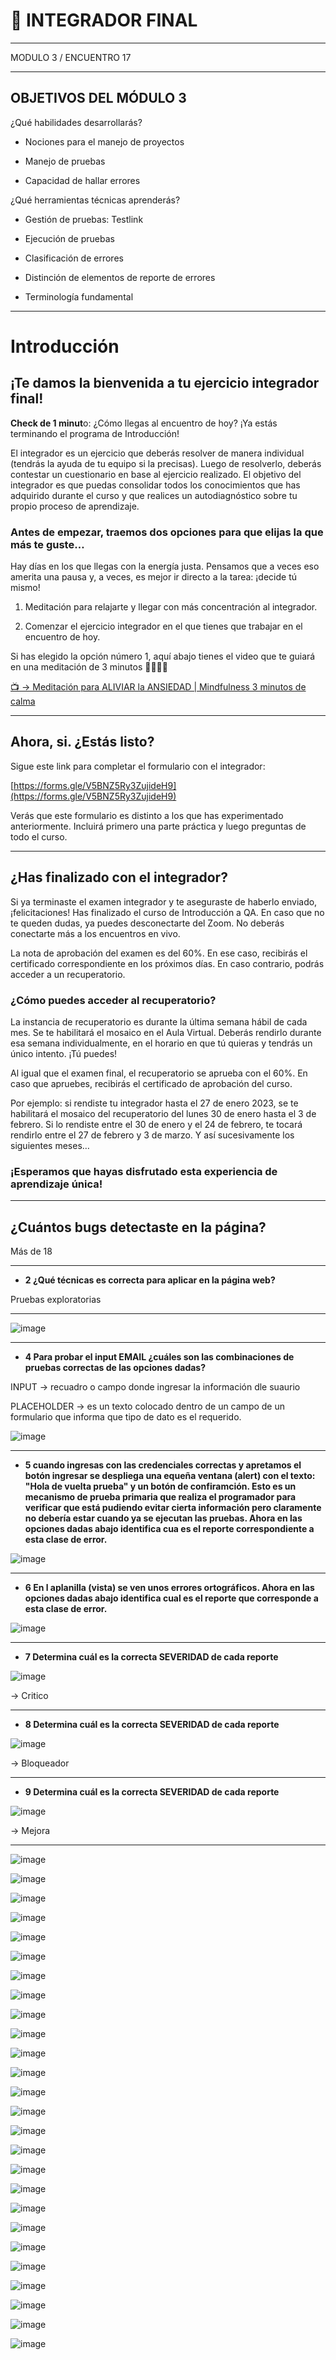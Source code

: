 # :stars: INTEGRADOR FINAL

---

MODULO 3 / ENCUENTRO 17

---


## OBJETIVOS DEL MÓDULO 3

¿Qué habilidades desarrollarás? 

- Nociones para el manejo de proyectos

- Manejo de pruebas

- Capacidad de hallar errores

¿Qué herramientas técnicas aprenderás?

- Gestión de pruebas: Testlink

- Ejecución de pruebas

- Clasificación de errores

- Distinción de elementos de reporte de errores

- Terminología fundamental

---

# Introducción

## ¡Te damos la bienvenida a tu ejercicio integrador final!

**Check de 1 minut**o: ¿Cómo llegas al encuentro de hoy? ¡Ya estás terminando el programa de Introducción!

El integrador es un ejercicio que deberás resolver de manera individual (tendrás la ayuda de tu equipo si la precisas). Luego de resolverlo, deberás contestar un cuestionario en base al ejercicio realizado. El objetivo del integrador es que puedas consolidar todos los conocimientos que has adquirido durante el curso y que realices un autodiagnóstico sobre tu propio proceso de aprendizaje.

### Antes de empezar, traemos dos opciones para que elijas la que más te guste…

Hay días en los que llegas con la energía justa. Pensamos que a veces eso amerita una pausa y, a veces, es mejor ir directo a la tarea: ¡decide tú mismo!

1. Meditación para relajarte y llegar con más concentración al integrador.

2. Comenzar el ejercicio integrador en el que tienes que trabajar en el encuentro de hoy.

Si has elegido la opción número 1, aquí abajo tienes el video que te guiará en una meditación de 3 minutos 🙇‍♀️🙇‍♂️

[:tv: -> Meditación para ALIVIAR la ANSIEDAD | Mindfulness 3 minutos de calma](https://www.youtube.com/watch?v=nAR2PUPyH1I)


---

## Ahora, si. ¿Estás listo?

Sigue este link para completar el formulario con el integrador:

[https://forms.gle/V5BNZ5Ry3ZujideH9](https://forms.gle/V5BNZ5Ry3ZujideH9)

Verás que este formulario es distinto a los que has experimentado anteriormente. Incluirá primero una parte práctica y luego preguntas de todo el curso.

---

## ¿Has finalizado con el integrador?

Si ya terminaste el examen integrador y te aseguraste de haberlo enviado, ¡felicitaciones! Has finalizado el curso de Introducción a QA. En caso que no te queden dudas, ya puedes desconectarte del Zoom. No deberás conectarte más a los encuentros en vivo.

La nota de aprobación del examen es del 60%. En ese caso, recibirás el certificado correspondiente en los próximos días. En caso contrario, podrás acceder a un recuperatorio.

### ¿Cómo puedes acceder al recuperatorio?

La instancia de recuperatorio es durante la última semana hábil de cada mes. Se te habilitará el mosaico en el Aula Virtual. Deberás rendirlo durante esa semana individualmente, en el horario en que tú quieras y tendrás un único intento. ¡Tú puedes!

Al igual que el examen final, el recuperatorio se aprueba con el 60%. En caso que apruebes, recibirás el certificado de aprobación del curso.

Por ejemplo: si rendiste tu integrador hasta el 27 de enero 2023, se te habilitará el mosaico del recuperatorio del lunes 30 de enero hasta el 3 de febrero. Si lo rendiste entre el 30 de enero y el 24 de febrero, te tocará rendirlo entre el 27 de febrero y 3 de marzo. Y así sucesivamente los siguientes meses…

### ¡Esperamos que hayas disfrutado esta experiencia de aprendizaje única!

---

## ¿Cuántos bugs detectaste en la página?

Más de 18

---

- **2 ¿Qué técnicas es correcta para aplicar en la página web?**

Pruebas exploratorias

---

![image](https://user-images.githubusercontent.com/72580574/220438876-0ad091c7-a420-43a7-b2bd-fa86c5fba9eb.png)

---

- **4 Para probar el input EMAIL ¿cuáles son las combinaciones de pruebas correctas de las opciones dadas?**

INPUT -> recuadro o campo donde ingresar la información dle suaurio

PLACEHOLDER -> es un texto colocado dentro de un campo de un formulario que informa que tipo de dato es el requerido.

![image](https://user-images.githubusercontent.com/72580574/220440533-f65e25e6-108e-4ca3-96e7-f452b0521bd6.png)


---

- **5 cuando ingresas con las credenciales correctas y apretamos el botón ingresar se despliega una equeña ventana (alert) con el texto: "Hola de vuelta prueba" y un botón de confiramción. Esto es un mecanismo de prueba primaria que realiza el programador para verificar que está pudiendo evitar cierta información pero claramente no debería estar cuando ya se ejecutan las pruebas. Ahora en las opciones dadas abajo identifica cua es el reporte correspondiente a esta clase de error.**

![image](https://user-images.githubusercontent.com/72580574/220440594-105f7b2a-9f4d-4a3f-8b99-26b0751c45f2.png)

---

- **6 En l aplanilla (vista) se ven unos errores ortográficos. Ahora en las opciones dadas abajo identifica cual es el reporte que corresponde a esta clase de error.**

![image](https://user-images.githubusercontent.com/72580574/220441182-c8a4f459-af5e-4aef-af50-3dac8bd03bd2.png)

---

- **7 Determina cuál es la correcta SEVERIDAD de cada reporte**

![image](https://user-images.githubusercontent.com/72580574/220441292-305bcef6-bffc-4813-9952-60b249914ec9.png)


-> Critico

---

- **8 Determina cuál es la correcta SEVERIDAD de cada reporte**

![image](https://user-images.githubusercontent.com/72580574/220441385-b1a28273-9998-41c6-a52c-4596e0613dc0.png)


-> Bloqueador

---

- **9 Determina cuál es la correcta SEVERIDAD de cada reporte**

![image](https://user-images.githubusercontent.com/72580574/220441544-3f595170-5621-4b7b-9821-31043040ee1b.png)


-> Mejora

---



![image](https://user-images.githubusercontent.com/72580574/218602203-94e53734-66b4-4a58-9448-dd929264775b.png)

![image](https://user-images.githubusercontent.com/72580574/218602238-cce72761-41be-48c9-8088-e3a56e3a2ecc.png)

![image](https://user-images.githubusercontent.com/72580574/218602300-23d98f67-edb1-435d-b36c-006fd3515201.png)

![image](https://user-images.githubusercontent.com/72580574/218602362-ce2dcfb6-ca60-4d0c-bfbd-4d3dd9f3f990.png)

![image](https://user-images.githubusercontent.com/72580574/218602417-9001ffc3-4e42-426b-8fcf-a843cc8657c0.png)

![image](https://user-images.githubusercontent.com/72580574/218602460-d37ea9d7-46b3-4e67-b809-d74161b55de6.png)

![image](https://user-images.githubusercontent.com/72580574/218602491-a72c79a0-cfa0-4d29-a29d-6ebbbdfcfcd5.png)

![image](https://user-images.githubusercontent.com/72580574/218602518-5cf27dc1-6408-41a9-8b9b-c72b58fa41c3.png)

![image](https://user-images.githubusercontent.com/72580574/218602559-f3a8826c-4990-4529-a53f-55ec56022e96.png)

![image](https://user-images.githubusercontent.com/72580574/218602616-fd187998-a90b-4802-bf4c-23922a952bec.png)

![image](https://user-images.githubusercontent.com/72580574/218602673-38888741-d230-4408-b9dc-d9fbb49a198f.png)

![image](https://user-images.githubusercontent.com/72580574/218602747-47786774-4378-40e5-a07f-50f60c30d4c0.png)

![image](https://user-images.githubusercontent.com/72580574/218602836-e8cd78fc-6b5a-4dee-a46f-cf05878b477a.png)

![image](https://user-images.githubusercontent.com/72580574/218602969-fd2b2222-6103-4702-966b-103d490fc8ba.png)

![image](https://user-images.githubusercontent.com/72580574/218603112-b8969fc7-1260-496f-8a2e-f224461582db.png)

![image](https://user-images.githubusercontent.com/72580574/218603163-817b23c5-fb4e-4b02-aa04-d37204291d64.png)


![image](https://user-images.githubusercontent.com/72580574/218603262-df36c194-e030-41b2-a2ea-99906b15cedb.png)


![image](https://user-images.githubusercontent.com/72580574/218603334-39c5342b-1cac-407a-ad9d-62c1fd37306c.png)


![image](https://user-images.githubusercontent.com/72580574/218603401-9a4177a4-7912-4c5d-be62-931e3616a4b5.png)


![image](https://user-images.githubusercontent.com/72580574/218603477-b69eff04-2d2f-41a4-b81b-5ca93e1691cd.png)

![image](https://user-images.githubusercontent.com/72580574/218603566-4f2a8a70-b91c-44b8-b6a9-8e7e54226637.png)

![image](https://user-images.githubusercontent.com/72580574/218603632-7b3d7bd6-5fd7-4928-aac6-ae1024e16b23.png)


![image](https://user-images.githubusercontent.com/72580574/218603725-f98ab2f1-b91a-4054-aa51-e3f970558008.png)

![image](https://user-images.githubusercontent.com/72580574/218603807-df216238-df9f-44d4-8deb-dacef1e8bb1c.png)


![image](https://user-images.githubusercontent.com/72580574/218603894-79443e86-df9f-436a-ba73-e8d534223561.png)

![image](https://user-images.githubusercontent.com/72580574/218603963-67b1c8d6-1bbb-4e4d-bce2-9f206b2fd6dd.png)



